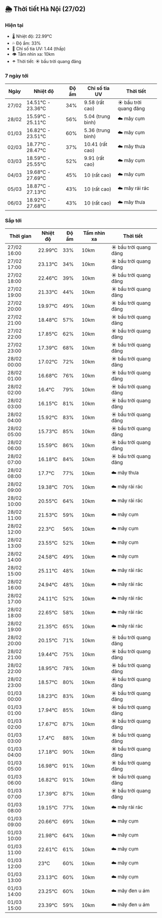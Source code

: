 ## 🌦️ Thời tiết Hà Nội (27/02)

### Hiện tại

- 🌡️ Nhiệt độ: 22.99℃
- 💦 Độ ẩm: 33%
- 🌟 Chỉ số tia UV: 1.44 (thấp)
- 👁️ Tầm nhìn xa: 10km
- ☂️ Thời tiết: ☀️ bầu trời quang đãng

### 7 ngày tới

| Ngày | Nhiệt độ | Độ ẩm | Chỉ số tia UV | Thời tiết |
| --- | --- | --- | --- | --- |
| 27/02 | 14.51℃ - 23.36℃ | 34% | 9.58 (rất cao) | ☀️ bầu trời quang đãng |
| 28/02 | 15.59℃ - 25.11℃ | 56% | 5.04 (trung bình) | ☁️ mây cụm |
| 01/03 | 16.82℃ - 23.51℃ | 60% | 5.36 (trung bình) | ☁️ mây cụm |
| 02/03 | 18.77℃ - 28.47℃ | 37% | 10.41 (rất cao) | ☁️ mây thưa |
| 03/03 | 18.59℃ - 25.55℃ | 52% | 9.91 (rất cao) | ☁️ mây cụm |
| 04/03 | 19.68℃ - 27.69℃ | 45% | 10 (rất cao) | ☁️ mây cụm |
| 05/03 | 18.87℃ - 27.13℃ | 43% | 10 (rất cao) | ☁️ mây rải rác |
| 06/03 | 18.92℃ - 27.68℃ | 43% | 10 (rất cao) | ☁️ mây thưa |

### Sắp tới

| Thời gian | Nhiệt độ | Độ ẩm | Tầm nhìn xa | Thời tiết |
| --- | --- | --- | --- | --- |
| 27/02 16:00 | 22.99℃ | 33% | 10km | ☀️ bầu trời quang đãng |
| 27/02 17:00 | 23.13℃ | 34% | 10km | ☀️ bầu trời quang đãng |
| 27/02 18:00 | 22.46℃ | 39% | 10km | ☀️ bầu trời quang đãng |
| 27/02 19:00 | 21.33℃ | 44% | 10km | ☀️ bầu trời quang đãng |
| 27/02 20:00 | 19.97℃ | 49% | 10km | ☀️ bầu trời quang đãng |
| 27/02 21:00 | 18.48℃ | 57% | 10km | ☀️ bầu trời quang đãng |
| 27/02 22:00 | 17.85℃ | 62% | 10km | ☀️ bầu trời quang đãng |
| 27/02 23:00 | 17.39℃ | 68% | 10km | ☀️ bầu trời quang đãng |
| 28/02 00:00 | 17.02℃ | 72% | 10km | ☀️ bầu trời quang đãng |
| 28/02 01:00 | 16.68℃ | 76% | 10km | ☀️ bầu trời quang đãng |
| 28/02 02:00 | 16.4℃ | 79% | 10km | ☀️ bầu trời quang đãng |
| 28/02 03:00 | 16.15℃ | 81% | 10km | ☀️ bầu trời quang đãng |
| 28/02 04:00 | 15.92℃ | 83% | 10km | ☀️ bầu trời quang đãng |
| 28/02 05:00 | 15.73℃ | 85% | 10km | ☀️ bầu trời quang đãng |
| 28/02 06:00 | 15.59℃ | 86% | 10km | ☀️ bầu trời quang đãng |
| 28/02 07:00 | 16.18℃ | 84% | 10km | ☀️ bầu trời quang đãng |
| 28/02 08:00 | 17.7℃ | 77% | 10km | ☁️ mây thưa |
| 28/02 09:00 | 19.38℃ | 70% | 10km | ☁️ mây rải rác |
| 28/02 10:00 | 20.55℃ | 64% | 10km | ☁️ mây rải rác |
| 28/02 11:00 | 21.53℃ | 59% | 10km | ☁️ mây cụm |
| 28/02 12:00 | 22.3℃ | 56% | 10km | ☁️ mây cụm |
| 28/02 13:00 | 23.55℃ | 52% | 10km | ☁️ mây cụm |
| 28/02 14:00 | 24.58℃ | 49% | 10km | ☁️ mây cụm |
| 28/02 15:00 | 25.11℃ | 48% | 10km | ☁️ mây rải rác |
| 28/02 16:00 | 24.94℃ | 48% | 10km | ☁️ mây rải rác |
| 28/02 17:00 | 24.11℃ | 52% | 10km | ☁️ mây rải rác |
| 28/02 18:00 | 22.65℃ | 58% | 10km | ☁️ mây rải rác |
| 28/02 19:00 | 21.35℃ | 65% | 10km | ☁️ mây rải rác |
| 28/02 20:00 | 20.15℃ | 71% | 10km | ☀️ bầu trời quang đãng |
| 28/02 21:00 | 19.44℃ | 75% | 10km | ☀️ bầu trời quang đãng |
| 28/02 22:00 | 18.95℃ | 78% | 10km | ☀️ bầu trời quang đãng |
| 28/02 23:00 | 18.57℃ | 80% | 10km | ☀️ bầu trời quang đãng |
| 01/03 00:00 | 18.23℃ | 83% | 10km | ☀️ bầu trời quang đãng |
| 01/03 01:00 | 17.94℃ | 85% | 10km | ☀️ bầu trời quang đãng |
| 01/03 02:00 | 17.67℃ | 87% | 10km | ☀️ bầu trời quang đãng |
| 01/03 03:00 | 17.4℃ | 88% | 10km | ☀️ bầu trời quang đãng |
| 01/03 04:00 | 17.18℃ | 90% | 10km | ☀️ bầu trời quang đãng |
| 01/03 05:00 | 16.98℃ | 91% | 10km | ☀️ bầu trời quang đãng |
| 01/03 06:00 | 16.82℃ | 91% | 10km | ☀️ bầu trời quang đãng |
| 01/03 07:00 | 17.39℃ | 87% | 10km | ☀️ bầu trời quang đãng |
| 01/03 08:00 | 19.15℃ | 77% | 10km | ☁️ mây rải rác |
| 01/03 09:00 | 20.66℃ | 69% | 10km | ☁️ mây cụm |
| 01/03 10:00 | 21.98℃ | 64% | 10km | ☁️ mây cụm |
| 01/03 11:00 | 22.61℃ | 61% | 10km | ☁️ mây cụm |
| 01/03 12:00 | 23℃ | 60% | 10km | ☁️ mây cụm |
| 01/03 13:00 | 23.13℃ | 60% | 10km | ☁️ mây cụm |
| 01/03 14:00 | 23.25℃ | 60% | 10km | ☁️ mây đen u ám |
| 01/03 15:00 | 23.39℃ | 59% | 10km | ☁️ mây đen u ám |
